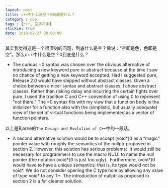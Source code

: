 ```yaml
---
layout: post
title: c++中什么是空？0到底是什么？
category : cpp
tags : [c++, 空字符串]
stickie: true
date: 2018-02-27 00:00:00
---
```



其实我觉得这是一个很深刻的问题，到底什么是空？佛说：“空即是色，色即是空”。那么c++中什么是空？0到底是什么？

- The curious =0 syntax was chosen over the obvious alternative of introducing a new keyword pure or abstract because at the time I saw no chance of getting a new keyword accepted. Had I suggested pure, Release 2.0 would have shipped without abstract classes. Given a choice between a nicer syntax and abstract classes, I chose abstract classes. Rather than risking delay and incurring the certain fights over pure, I used the tradition C and C++ convention of using 0 to represent "not there." The =0 syntax fits with my view that a function body is the initializer for a function also with the (simplistic, but usually adequate) view of the set of virtual functions being implemented as a vector of function pointers.

以上是Bjarne的`The Design and Evolution of C++`中的一段话。

- A second alternative solution would be to accept (void\*)0 as a “magic” pointer value with roughly the semantics of the nullptr proposed in section 2.
  However, this solution has serious problems:
  ​    It would still be necessary for programmers to use the macro NULL to name the null pointer (the notation (void\*)0 is just too ugly).
  ​    Furthermore, (void\*)0 would have to have a unique semantics; that is, its type would not be void\*. We do not consider opening the C type hole by allowing any value of type void\* to any T\*.
  The introduction of nullptr as proposed in section 2 is a far cleaner solution.
